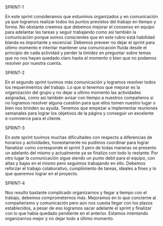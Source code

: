 SPRINT-1

En este sprint consideramos que estuvimos organizados y en comunicación ya que logramos realizar todos los puntos previstos del trabajo en tiempo y forma. No obstante creemos que debemos mejorar el consenso en equipo para adelantar las tareas y seguir trabajando como así también la comunicación porque somos conscientes que en este rubro está habilidad blanda es importante y escencial.
Debemos preveer no dejar el sprint para último momento e intentar mantener una comunicación fluida desde el principio de cada actividad y perder la timidez en preguntar sobre temas que no nos hayan quedado claro hasta el momento o bien que no podamos resolver por nuestra cuenta.   

SPRINT-2

En el segundo sprint tuvimos más comunicación y logramos resolver todos los requerimientos del trabajo. Lo que si tenemos que mejorar es la organización del grupo y no dejar a ultimo momento las actividades asignadas, como así también avisar con tiempo a nuestros compañeros si no logramos resolver alguna cuestión para que ellos tomen nuestro lugar o bien nos brinden su ayuda.
Tenemos que empezar a implementar reuniones semanales para lograr los objetivos de la página y conseguir un excelente e-commerce para el cliente.

SPRINT-3

En este sprint tuvimos muchas dificultades con respecto a diferencias de horarios y actividades, honestamente no pudimos coordinar para lograr fianalizar como corresponde el sprint 3 pero de todas maneras se presento un adelanto del mismo y actualmente ya se finalizo con todo lo restante. Por otro lugar la comunicación sigue siendo un punto debil para el equipo, con altas y bajas en el mismo pero seguimos trabajando en ello. Debemos reforzar el trabajo colaborativo, cumplimiento de tareas, ideales a fines y lo que queremos lograr en el proyecto.

SPRINT-4

Nos resulto bastante complicado organizarnos y llegar a tiempo con el trabajo, debemos comprometernos más.
Mejoramos en lo que concierne al compañerismo  y comunicación pero aún nos cuesta llegar con los plazos establecidos, a pesar de eso logramos sacar adelante el sprint y finalizar con lo que habia quedado pendiente en el anterior. Estamos intentando organizarnos mejor y no dejar todo a último momento.  